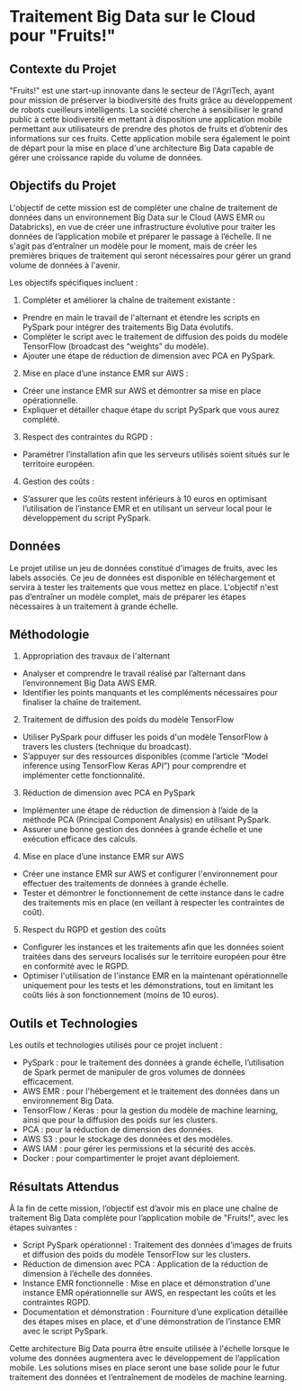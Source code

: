 # Traitement Big Data sur le Cloud pour "Fruits!"

## Contexte du Projet

"Fruits!" est une start-up innovante dans le secteur de l'AgriTech, ayant pour mission de préserver la biodiversité des fruits grâce au développement de robots cueilleurs intelligents. La société cherche à sensibiliser le grand public à cette biodiversité en mettant à disposition une application mobile permettant aux utilisateurs de prendre des photos de fruits et d’obtenir des informations sur ces fruits. Cette application mobile sera également le point de départ pour la mise en place d'une architecture Big Data capable de gérer une croissance rapide du volume de données.

## Objectifs du Projet

L'objectif de cette mission est de compléter une chaîne de traitement de données dans un environnement Big Data sur le Cloud (AWS EMR ou Databricks), en vue de créer une infrastructure évolutive pour traiter les données de l’application mobile et préparer le passage à l’échelle. Il ne s'agit pas d’entraîner un modèle pour le moment, mais de créer les premières briques de traitement qui seront nécessaires pour gérer un grand volume de données à l'avenir.

Les objectifs spécifiques incluent :

1. Compléter et améliorer la chaîne de traitement existante :
- Prendre en main le travail de l'alternant et étendre les scripts en PySpark pour intégrer des traitements Big Data évolutifs.
- Compléter le script avec le traitement de diffusion des poids du modèle TensorFlow (broadcast des “weights” du modèle).
- Ajouter une étape de réduction de dimension avec PCA en PySpark.

2. Mise en place d’une instance EMR sur AWS :
- Créer une instance EMR sur AWS et démontrer sa mise en place opérationnelle.
- Expliquer et détailler chaque étape du script PySpark que vous aurez complété.

3. Respect des contraintes du RGPD :
- Paramétrer l’installation afin que les serveurs utilisés soient situés sur le territoire européen.

4. Gestion des coûts :
- S’assurer que les coûts restent inférieurs à 10 euros en optimisant l’utilisation de l’instance EMR et en utilisant un serveur local pour le développement du script PySpark.

## Données

Le projet utilise un jeu de données constitué d'images de fruits, avec les labels associés. Ce jeu de données est disponible en téléchargement et servira à tester les traitements que vous mettez en place. L'objectif n'est pas d’entraîner un modèle complet, mais de préparer les étapes nécessaires à un traitement à grande échelle.

## Méthodologie

1. Appropriation des travaux de l'alternant
- Analyser et comprendre le travail réalisé par l’alternant dans l’environnement Big Data AWS EMR.
- Identifier les points manquants et les compléments nécessaires pour finaliser la chaîne de traitement.

2. Traitement de diffusion des poids du modèle TensorFlow
- Utiliser PySpark pour diffuser les poids d'un modèle TensorFlow à travers les clusters (technique du broadcast).
- S’appuyer sur des ressources disponibles (comme l’article “Model inference using TensorFlow Keras API”) pour comprendre et implémenter cette fonctionnalité.

3. Réduction de dimension avec PCA en PySpark
- Implémenter une étape de réduction de dimension à l’aide de la méthode PCA (Principal Component Analysis) en utilisant PySpark.
- Assurer une bonne gestion des données à grande échelle et une exécution efficace des calculs.

4. Mise en place d’une instance EMR sur AWS
- Créer une instance EMR sur AWS et configurer l'environnement pour effectuer des traitements de données à grande échelle.
- Tester et démontrer le fonctionnement de cette instance dans le cadre des traitements mis en place (en veillant à respecter les contraintes de coût).

5. Respect du RGPD et gestion des coûts
- Configurer les instances et les traitements afin que les données soient traitées dans des serveurs localisés sur le territoire européen pour être en conformité avec le RGPD.
- Optimiser l'utilisation de l'instance EMR en la maintenant opérationnelle uniquement pour les tests et les démonstrations, tout en limitant les coûts liés à son fonctionnement (moins de 10 euros).

## Outils et Technologies

Les outils et technologies utilisés pour ce projet incluent :
- PySpark : pour le traitement des données à grande échelle, l’utilisation de Spark permet de manipuler de gros volumes de données efficacement.
- AWS EMR : pour l'hébergement et le traitement des données dans un environnement Big Data.
- TensorFlow / Keras : pour la gestion du modèle de machine learning, ainsi que pour la diffusion des poids sur les clusters.
- PCA : pour la réduction de dimension des données.
- AWS S3 : pour le stockage des données et des modèles.
- AWS IAM : pour gérer les permissions et la sécurité des accès.
- Docker : pour compartimenter le projet avant déploiement.

## Résultats Attendus

À la fin de cette mission, l’objectif est d’avoir mis en place une chaîne de traitement Big Data complète pour l’application mobile de "Fruits!", avec les étapes suivantes :
- Script PySpark opérationnel : Traitement des données d’images de fruits et diffusion des poids du modèle TensorFlow sur les clusters.
- Réduction de dimension avec PCA : Application de la réduction de dimension à l’échelle des données.
- Instance EMR fonctionnelle : Mise en place et démonstration d'une instance EMR opérationnelle sur AWS, en respectant les coûts et les contraintes RGPD.
- Documentation et démonstration : Fourniture d’une explication détaillée des étapes mises en place, et d'une démonstration de l’instance EMR avec le script PySpark.

Cette architecture Big Data pourra être ensuite utilisée à l'échelle lorsque le volume des données augmentera avec le développement de l’application mobile. Les solutions mises en place seront une base solide pour le futur traitement des données et l’entraînement de modèles de machine learning.
